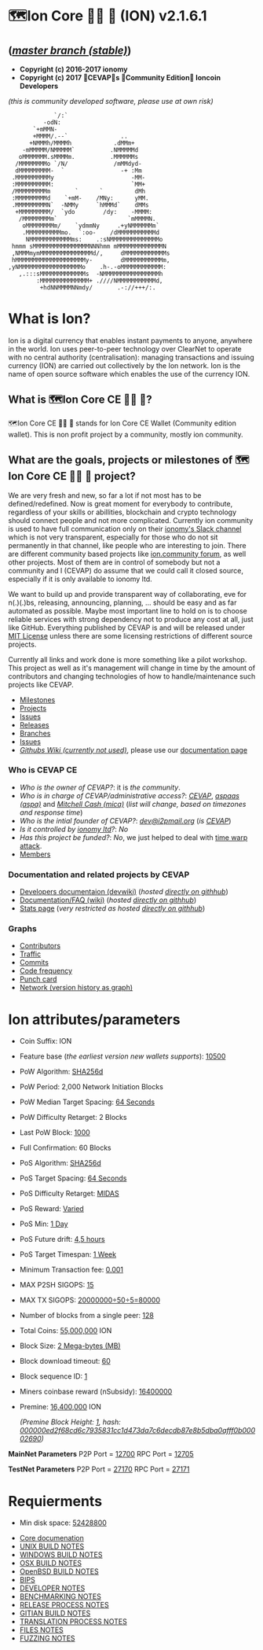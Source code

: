 🗺️Ion Core 👯👯 👛 (ION) v2.1.6.1
===================================

(_[master branch (stable)](https://github.com/cevap/ion/tree/master)_)
-----------------------

 - **Copyright (c) 2016-2017 ionomy**
 - **Copyright (c) 2017 🐼CEVAP🐼s 👯Community Edition👯 Ioncoin Developers**

_(*this is community developed software, please use at own risk*)_

                 `/:`                           
              -odN:                             
           `+mMMN-                              
           +MMMM/.--`               ..          
          +NMMMh/MMMMh            .dMMm+        
        -mMMMMM/NMMMMM`          .NMMMMMd       
       oMMMMMMM.sMMMMm.          .MMMMMMs       
      /MMMMMMMMo `/N/             /mMMdyd-      
      dMMMMMMMMM-  `                -+ :Mm      
     .MMMMMMMMMMy                      -MM-     
     :MMMMMMMMMM:                      `MM+     
     /MMMMMMMMMm       `      `         dMh     
     :MMMMMMMMMd    `+mM-    /MNy:      yMM.    
     .MMMMMMMMMN`  -NMMy     `hMMMd`    dMMs    
      +MMMMMMMMM/  `ydo        /dy:    -MMMM:   
       /MMMMMMMMm`                    `mMMMMN.  
        oMMMMMMMMm/    `ydmmNy     .+yNMMMMMMm` 
        .MMMMMMMMMMmo.  `:oo-    /dMMMMMMMMMMMd 
         NMMMMMMMMMMMMms:    .:sNMMMMMMMMMMMMMMo
     hmmm sMMMMMMMMMMMMMMMMNNNhmm mMMMMMMMMMMMMMN
     ,NMMMmymMMMMMMMMMMMMMMMd/,     dMMMMMMMMMMMMs
     hMMMMMMMMMMMMMMMMMMMMy-        dMMMMMMMMMMMm,
    ,yNMMMMMMMMMMMMMMMMMMo    .h-.-oMMMMMMMMMMMM: 
       ,.:::sMMMMMMMMMMMMMs  -NMMMMMMMMMMMMMMMMh  
            :MMMMMMMMMMMMMM+ .////NMMMMMMMMMMMd,  
             +hdNNMMMMNNmdy/       .-://+++/:.    


What is Ion?
============

Ion is a digital currency that enables instant payments to anyone, anywhere in the world. Ion uses peer-to-peer technology over ClearNet to operate with no central authority (centralisation): managing transactions and issuing currency (ION) are carried out collectively by the Ion network. Ion is the name of open source software which enables the use of the currency ION.

What is 🗺️Ion Core CE 👯👯 👛?
-------------------------------

🗺️Ion Core CE 👯👯 👛 stands for Ion Core CE Wallet (Community edition wallet). This is non profit project by a community, mostly ion community.

What are the goals, projects or milestones of 🗺️Ion Core CE 👯👯 👛 project?
-----------------------------------------------------------------------------

We are very fresh and new, so far a lot if not most has to be defined/redefined. Now is great moment for everybody to contribute, regardless of your skills or abillities, blockchain and crypto technology should connect people and not more complicated. Currently ion community is used to have full communication only on their [ionomy's Slack channel](http://ionomy.slack.com/) which is not very transparent, especially for those who do not sit permanently in that channel, like people who are interesting to join. There are different community based projects like [ion.community forum](https://ion.community/), as well other projects. Most of them are in control of somebody but not a community and I (CEVAP) do assume that we could call it closed source, especially if it is only available to ionomy ltd. 

We want to build up and provide transparent way of collaborating, eve for n(.)(.)bs, releasing, announcing, planning, ... should be easy and as far automated as possible. Maybe most important line to hold on is to choose reliable services with strong dependency not to produce any cost at all, just like GitHub. Everything published by CEVAP is and will be released under [MIT License](LICENSE) unless there are some licensing restrictions of different source projects.

Currently all links and work done is more something like a pilot workshop. This project as well as it's management will change in time by the amount of contributors and changing technologies of how to handle/maintenance such projects like CEVAP.

  - [Milestones](https://github.com/cevap/ion/milestones)
  - [Projects](https://github.com/cevap/ion/projects)
  - [Issues](https://github.com/cevap/ion/issues)
  - [Releases](https://github.com/cevap/ion/releases)
  - [Branches](https://github.com/cevap/ion/branches)
  - [Issues](https://github.com/cevap/ion/issues)
  - [_Githubs Wiki (currently not used)_](https://github.com/cevap/ion/wiki), please use our [documentation page](https://cevap.github.io/doc/)

### Who is CEVAP CE
 
  - _Who is the owner of CEVAP?_: it is *the community*.
  - _Who is in charge of CEVAP/administrative access?_: *[CEVAP](https://github.com/cevap)*, *[aspaas (aspa)](https://github.com/aspaas/)* and *[Mitchell Cash (mica)](https://github.com/mitchellcash/)* (_list will change, *based on timezones* and *response* time_)
  - _Who is the intial founder of CEVAP?_: *dev@i2pmail.org* (_is [CEVAP](https://github.com/cevap)_)
  - _Is it controlled by [ionomy ltd](http://ionomy.com/)?_: *No*
  - _Has this project be funded?_: *No*, we just helped to deal with [time warp attack](https://cevap.github.io/doc/CoinBleed.html).
  - [Members](https://github.com/cevap/ion/network/members)
### Documentation and related projects by CEVAP

 - [Developers documentaion (devwiki)](https://cevap.github.io/devwiki/) (_hosted [directly on githhub](https://github.com/cevap/doc)_)
 - [Documentation/FAQ (wiki)](https://cevap.github.io/doc/) (_hosted [directly on githhub](https://github.com/cevap/doc)_)
 - [Stats page](https://cevap.github.io/ion-stats/) (_*very restricted* as hosted [directly on githhub](https://github.com/cevap/ion-stats)_)

### Graphs
 - [Contributors](https://github.com/cevap/ion/graphs/contributors)
 - [Traffic](https://github.com/cevap/ion/graphs/traffic)
 - [Commits](https://github.com/cevap/ion/graphs/commit-activity)
 - [Code frequency](https://github.com/cevap/ion/graphs/code-frequency)
 - [Punch card](https://github.com/cevap/ion/graphs/punch-card)
 - [Network (version history as graph)](https://github.com/cevap/ion/network)

Ion attributes/parameters
=========================
* Coin Suffix: ION
* Feature base (_the earliest version new wallets supports_): [10500](https://github.com/cevap/ion/blob/master/src/wallet.h#L45)
* PoW Algorithm: [SHA256d](https://en.bitcoin.it/wiki/SHA-256)
* PoW Period: 2,000 Network Initiation Blocks
* PoW Median Target Spacing: [64 Seconds](https://github.com/cevap/ion/blob/master/src/chainparams.cpp#L92)
* PoW Difficulty Retarget: 2 Blocks
* Last PoW Block: [1000](https://github.com/cevap/ion/blob/master/src/chainparams.cpp#L115)
* Full Confirmation: 60 Blocks
* PoS Algorithm: [SHA256d](https://en.bitcoin.it/wiki/SHA-256)
* PoS Target Spacing: [64 Seconds](https://github.com/cevap/ion/blob/master/src/chainparams.cpp#L92)
* PoS Difficulty Retarget: [MIDAS](https://github.com/cevap/ion/commit/ecfcde8a0025486e59cedf341c874e81db9b2dd6)
* PoS Reward: [Varied](https://github.com/cevap/ion/blob/master/src/proofs.h#L31-L32)
* PoS Min: [1 Day](https://github.com/cevap/ion/blob/master/src/proofs.cpp#L19)
* PoS Future drift: [4,5 hours](https://github.com/cevap/ion/blob/master/src/main.h#L69)
* PoS Target Timespan: [1 Week](https://github.com/cevap/ion/blob/master/src/chainparams.cpp#L93)
* Minimum Transaction fee: [0.001](https://github.com/cevap/ion/blob/master/src/main.h#L53)
* MAX P2SH SIGOPS: [15](https://github.com/cevap/ion/blob/master/src/main.h#L45)
* MAX TX SIGOPS: [20000000÷50÷5=80000](https://github.com/cevap/ion/blob/master/src/main.h#L47)
* Number of blocks from a single peer: [128](https://github.com/cevap/ion/blob/master/src/main.h#L59)
* Total Coins: [55,000,000](https://github.com/cevap/ion/blob/master/src/amount.h#L32-L38) ION
* Block Size: [2 Mega-bytes (MB)](https://github.com/cevap/ion/blob/master/src/main.h#L35)
* Block download timeout: [60](https://github.com/cevap/ion/blob/master/src/main.h#L61)
* Block sequence ID: [1](https://github.com/cevap/ion/blob/master/src/main.cpp#L87)
* Miners coinbase reward (nSubsidy): [16400000](https://github.com/cevap/ion/blob/master/src/proofs.cpp#L44)  
* Premine: [16,400,000](https://github.com/cevap/ion/blob/master/src/amount.h#L32-L38) ION
	
	_(Premine Block Height: [1](https://chainz.cryptoid.info/ion/block.dws?000000ed2f68cd6c7935831cc1d473da7c6decdb87e8b5dba0afff0b00002690.htm), hash: [000000ed2f68cd6c7935831cc1d473da7c6decdb87e8b5dba0afff0b00002690](https://chainz.cryptoid.info/ion/block.dws?000000ed2f68cd6c7935831cc1d473da7c6decdb87e8b5dba0afff0b00002690.htm))_

**MainNet Parameters**
P2P Port = [12700](https://github.com/cevap/ion/blob/master/src/chainparams.cpp#L88)
RPC Port = [12705](https://github.com/cevap/ion/blob/master/src/chainparams.cpp#L89)


**TestNet Parameters**
P2P Port = [27170](https://github.com/cevap/ion/blob/master/src/chainparams.cpp#L149)
RPC Port = [27171](https://github.com/cevap/ion/blob/master/src/chainparams.cpp#L150)

Requierments
============
* Min disk space: [52428800](https://github.com/cevap/ion/blob/master/src/main.h#L111)

 - [Core documenation](doc/README.md)
 - [UNIX BUILD NOTES](doc/build-unix.md)
 - [WINDOWS BUILD NOTES](doc/build-windows.md)
 - [OSX BUILD NOTES](doc/build-osx.md)
 - [OpenBSD BUILD NOTES](doc/build-openbsd.md)
 - [BIPS](doc/bips.md)
 - [DEVELOPER NOTES](doc/developer-notes.md)
 - [BENCHMARKING NOTES](doc/benchmarking.md)
 - [RELEASE PROCESS NOTES](doc/release-process.md)
 - [GITIAN BUILD NOTES](doc/gitian-building.md)
 - [TRANSLATION PROCESS NOTES](doc/translation_process.md)
 - [FILES NOTES](doc/files.md)
 - [FUZZING NOTES](doc/fuzzing.md)
